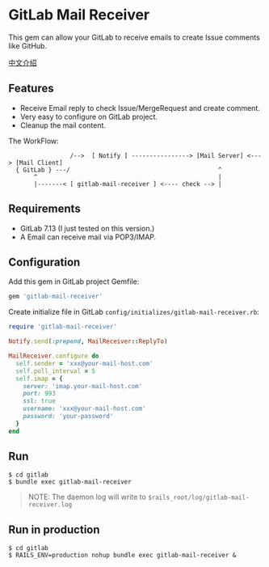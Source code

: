 # GitLab Mail Receiver

This gem can allow your GitLab to receive emails to create Issue comments like GitHub.

[中文介绍](https://ruby-china.org/topics/27143)

## Features

- Receive Email reply to check Issue/MergeRequest and create comment.
- Very easy to configure on GitLab project.
- Cleanup the mail content.

The WorkFlow:

```
                 /-->  [ Notify ] ----------------> [Mail Server] <---> [Mail Client]
  { GitLab } ---/                                         ^
       ^                                                  |
       |-------< [ gitlab-mail-receiver ] <---- check --> |
```

## Requirements

- GitLab 7.13 (I just tested on this version.)
- A Email can receive mail via POP3/IMAP.


## Configuration

Add this gem in GitLab project Gemfile:

```rb
gem 'gitlab-mail-receiver'
```

Create initialize file in GitLab `config/initializes/gitlab-mail-receiver.rb`:

```rb
require 'gitlab-mail-receiver'

Notify.send(:prepend, MailReceiver::ReplyTo)

MailReceiver.configure do
  self.sender = 'xxx@your-mail-host.com'
  self.poll_interval = 5
  self.imap = {
    server: 'imap.your-mail-host.com'
    port: 993
    ssl: true
    username: 'xxx@your-mail-host.com'
    password: 'your-password'
  }
end
```

## Run

```
$ cd gitlab
$ bundle exec gitlab-mail-receiver
```

> NOTE: The daemon log will write to `$rails_root/log/gitlab-mail-receiver.log`

## Run in production

```
$ cd gitlab
$ RAILS_ENV=production nohup bundle exec gitlab-mail-receiver &
```
